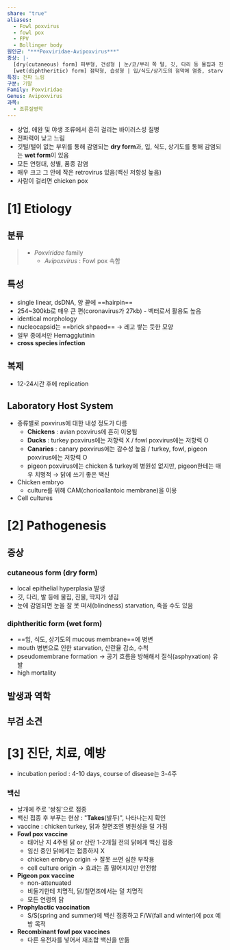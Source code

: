 ```yaml
---
share: "true"
aliases:
  - Fowl poxvirus
  - fowl pox
  - FPV
  - Bollinger body
원인균: "***Poxviridae-Avipoxvirus***"
증상: |-
  [dry(cutaneous) form] 피부형, 건성형 | 눈/코/부리 쪽 털, 깃, 다리 등 물집과 진물
  [wet(diphtheritic) form] 점막형, 습성형 | 입/식도/상기도의 점막에 염증, starvation, pseudomembrane
특징: 전파 느림
구분: 기말
Family: Poxviridae
Genus: Avipoxvirus
과목:
  - 조류질병학
---
```


- 상업, 애완 및 야생 조류에서 흔히 걸리는 바이러스성 질병
- 전파력이 낮고 느림
- 깃털/털이 없는 부위를 통해 감염되는 **dry form**과, 입, 식도, 상기도를 통해 감염되는 **wet form**이 있음
- 모든 연령대, 성별, 품종 감염
- 매우 크고 그 안에 작은 retrovirus 있음(백신 저항성 높음)
- 사람이 걸리면 chicken pox

# [1] Etiology

## 분류

> - *Poxviridae* family
> 	- *Avipoxvirus*  : Fowl pox 속함

## 특성

- single linear, dsDNA, 양 끝에 ==hairpin==
- 254~300kb로 매우 큰 편(coronavirus가 27kb) - 벡터로서 활용도 높음
- identical morphology
- nucleocapsid는 ==brick shpaed== → 레고 쌓는 듯한 모양
- 일부 종에서만 Hemagglutinin
- **cross species infection**

## 복제

- 12-24시간 후에 replication

## Laboratory Host System

- 종류별로 poxvirus에 대한 내성 정도가 다름
	- **Chickens** : avian poxvirus에 흔히 이용됨
	- **Ducks** : turkey poxvirus에는 저항력 X / fowl poxvirus에는 저항력 O
	- **Canaries** : canary poxvirus에는 감수성 높음 / turkey, fowl, pigeon poxvirus에는 저항력 O
	- pigeon poxvirus에는 chicken & turkey에 병원성 없지만, pigeon한테는 매우 치명적 → 닭에 쓰기 좋은 백신
- Chicken embryo
	- culture를 위해 CAM(chorioallantoic membrane)을 이용
- Cell cultures 

# [2] Pathogenesis

## 증상

### cutaneous form (dry form)

- local epithelial hyperplasia 발생
- 깃, 다리, 발 등에 물집, 진물, 딱지가 생김
- 눈에 감염되면 눈을 잘 못 떠서(blindness) starvation, 죽을 수도 있음

### diphtheritic form (wet form)

- ==입, 식도, 상기도의 mucous membrane==에 병변
- mouth 병변으로 인한 starvation, 산란율 감소, 수척
- pseudomembrane formation → 공기 흐름을 방해해서 질식(asphyxation) 유발
- high mortality

## 발생과 역학

## 부검 소견

# [3] 진단, 치료, 예방

- incubation period : 4-10 days, course of disease는 3-4주

### 백신

- 날개에 주로 '쌍침'으로 접종
- 백신 접종 후 부푸는 현상 : "**Takes**(발두)", 나타나는지 확인
- vaccine : chicken turkey, 닭과 칠면조엔 병원성을 덜 가짐
- **Fowl pox vaccine**
	- 태어난 지 4주된 닭 or 산란 1-2개월 전의 닭에게 백신 접종
	- 임신 중인 닭에게는 접종하지 X
	- chicken embryo origin → 잘못 쓰면 심한 부작용
	- cell culture origin → 효과는 좀 떨어지지만 안전함
- **Pigeon pox vaccine**
	- non-attenuated
	- 비둘기한테 치명적, 닭/칠면조에서는 덜 치명적
	- 모든 연령의 닭
- **Prophylactic vaccination**
	- S/S(spring and summer)에 백신 접종하고 F/W(fall and winter)에 pox 예방 목적
- **Recombinant fowl pox vaccines**
	- 다른 유전자를 넣어서 재조합 백신을 만듦